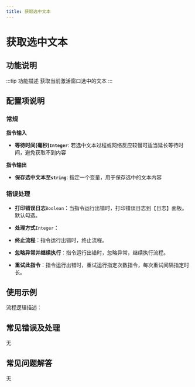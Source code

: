 ```yaml
---
title: 获取选中文本
---
```


# 获取选中文本

## 功能说明

:::tip 功能描述
获取当前激活窗口选中的文本
:::

## 配置项说明

### 常规

**指令输入**

- **等待时间(毫秒)`Integer`**: 若选中文本过程或网络反应较慢可适当延长等待时间，避免获取不到内容


**指令输出**

- **保存选中文本至`string`**: 指定一个变量，用于保存选中的文本内容

### 错误处理

- **打印错误日志**`Boolean`：当指令运行出错时，打印错误日志到【日志】面板。默认勾选。

- **处理方式**`Integer`：

 - **终止流程**：指令运行出错时，终止流程。

 - **忽略异常并继续执行**：指令运行出错时，忽略异常，继续执行流程。

 - **重试此指令**：指令运行出错时，重试运行指定次数指令，每次重试间隔指定时长。

## 使用示例

流程逻辑描述：

## 常见错误及处理

无

## 常见问题解答

无

